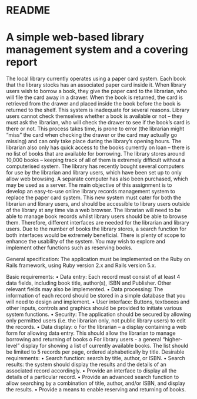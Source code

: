 # README
# A simple web-based library management system and a covering report

The local library currently operates using a paper card system. Each book that the library stocks has an associated paper card inside it. When library users wish to borrow a book, they give the paper card to the librarian, who will file the card away in a drawer. When the book is returned, the card is retrieved from the drawer and placed inside the book before the book is returned to the shelf.
This system is inadequate for several reasons. Library users cannot check themselves whether a book is available or not – they must ask the librarian, who will check the drawer to see if the book’s card is there or not. This process takes time, is prone to error (the librarian might “miss” the card when checking the drawer or the card may actually go missing) and can only take place during the library’s opening hours.
The librarian also only has quick access to the books currently on loan – there is no list of books that are available for borrowing. The library stores around 10,000 books – keeping track of all of them is extremely difficult without a computerised system. The library has recently bought several computers for use by the librarian and library users, which have been set up to only allow web browsing. A separate computer has also been purchased, which may be used as a server.
The main objective of this assignment is to develop an easy-to-use online library records management system to replace the paper card system. This new system must cater for both the librarian and library users, and should be accessible to library users outside of the library at any time via a web browser. The librarian will need to be able to manage book records whilst library users should be able to browse them. Therefore, different interfaces are needed for the librarian and library users. Due to the number of books the library stores, a search function for both interfaces would be extremely beneficial.
There is plenty of scope to enhance the usability of the system. You may wish to explore and implement other functions such as reserving books.           


General specification:
The application must be implemented on the Ruby on Rails framework, using Ruby version 2.x and Rails version 5.x.
 
Basic requirements:
•	Data entry: Each record must consist of at least 4 data fields, including book title, author(s), ISBN and Publisher. Other relevant fields may also be implemented.
•	Data processing: The information of each record should be stored in a simple database that you will need to design and implement.
•	User interface: Buttons, textboxes and other inputs, controls and graphics should be provided to initiate various system functions.
•	Security: The application should be secured by allowing only permitted users (i.e. the librarian only, not public library users) to edit the records.
•	Data display:
o	For the librarian – a display containing a web form for allowing data entry. This should allow the librarian to manage borrowing and returning of books
o	For library users - a general “higher-level” display for showing a list of currently available books. The list should be limited to 5 records per page, ordered alphabetically by title.
Desirable requirements:
•	Search function: search by title, author, or ISBN.
•	Search results: the system should display the results and the details of an associated record accordingly.
•	Provide an interface to display all the details of a particular record.
•	Provide an advanced search function to allow searching by a combination of title, author, and/or ISBN, and display the results.
•	Provide a means to enable reserving and returning of books.



